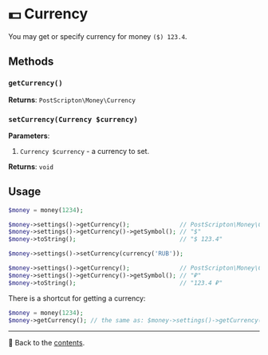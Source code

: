 # 💵 Currency
You may get or specify currency for money `($) 123.4`.

## Methods

### `getCurrency()`
**Returns**: `PostScripton\Money\Currency`

### `setCurrency(Currency $currency)`
**Parameters**:
1. `Currency $currency` - a currency to set.

**Returns**: `void`

## Usage

```php
$money = money(1234);

$money->settings()->getCurrency();              // PostScripton\Money\Currency class
$money->settings()->getCurrency()->getSymbol(); // "$"
$money->toString();                             // "$ 123.4"

$money->settings()->setCurrency(currency('RUB'));

$money->settings()->getCurrency();              // PostScripton\Money\Currency class
$money->settings()->getCurrency()->getSymbol(); // "₽"
$money->toString();                             // "123.4 ₽"
```

There is a shortcut for getting a currency:
```php
$money = money(1234);
$money->getCurrency(); // the same as: $money->settings()->getCurrency()
```

---

📌 Back to the [contents](/docs/02_settings/README.md).
